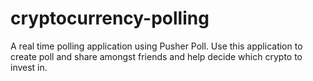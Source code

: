 # cryptocurrency-polling
A real time polling application using Pusher Poll. Use this application to create poll and share amongst friends and help decide which crypto to invest in. 